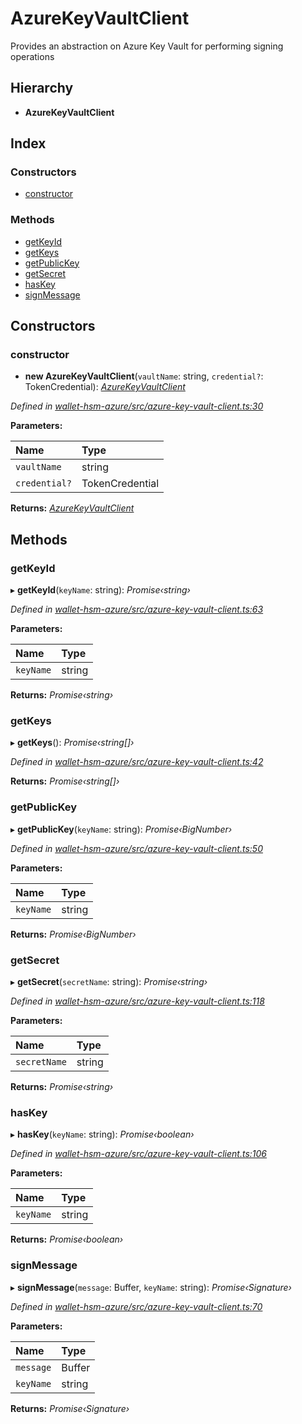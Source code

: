 # AzureKeyVaultClient

Provides an abstraction on Azure Key Vault for performing signing operations

## Hierarchy

* **AzureKeyVaultClient**

## Index

### Constructors

* [constructor]()

### Methods

* [getKeyId]()
* [getKeys]()
* [getPublicKey]()
* [getSecret]()
* [hasKey]()
* [signMessage]()

## Constructors

### constructor

+ **new AzureKeyVaultClient**\(`vaultName`: string, `credential?`: TokenCredential\): [_AzureKeyVaultClient_]()

_Defined in_ [_wallet-hsm-azure/src/azure-key-vault-client.ts:30_](https://github.com/celo-org/celo-monorepo/blob/master/packages/sdk/wallets/wallet-hsm-azure/src/azure-key-vault-client.ts#L30)

**Parameters:**

| Name | Type |
| :--- | :--- |
| `vaultName` | string |
| `credential?` | TokenCredential |

**Returns:** [_AzureKeyVaultClient_]()

## Methods

### getKeyId

▸ **getKeyId**\(`keyName`: string\): _Promise‹string›_

_Defined in_ [_wallet-hsm-azure/src/azure-key-vault-client.ts:63_](https://github.com/celo-org/celo-monorepo/blob/master/packages/sdk/wallets/wallet-hsm-azure/src/azure-key-vault-client.ts#L63)

**Parameters:**

| Name | Type |
| :--- | :--- |
| `keyName` | string |

**Returns:** _Promise‹string›_

### getKeys

▸ **getKeys**\(\): _Promise‹string\[\]›_

_Defined in_ [_wallet-hsm-azure/src/azure-key-vault-client.ts:42_](https://github.com/celo-org/celo-monorepo/blob/master/packages/sdk/wallets/wallet-hsm-azure/src/azure-key-vault-client.ts#L42)

**Returns:** _Promise‹string\[\]›_

### getPublicKey

▸ **getPublicKey**\(`keyName`: string\): _Promise‹BigNumber›_

_Defined in_ [_wallet-hsm-azure/src/azure-key-vault-client.ts:50_](https://github.com/celo-org/celo-monorepo/blob/master/packages/sdk/wallets/wallet-hsm-azure/src/azure-key-vault-client.ts#L50)

**Parameters:**

| Name | Type |
| :--- | :--- |
| `keyName` | string |

**Returns:** _Promise‹BigNumber›_

### getSecret

▸ **getSecret**\(`secretName`: string\): _Promise‹string›_

_Defined in_ [_wallet-hsm-azure/src/azure-key-vault-client.ts:118_](https://github.com/celo-org/celo-monorepo/blob/master/packages/sdk/wallets/wallet-hsm-azure/src/azure-key-vault-client.ts#L118)

**Parameters:**

| Name | Type |
| :--- | :--- |
| `secretName` | string |

**Returns:** _Promise‹string›_

### hasKey

▸ **hasKey**\(`keyName`: string\): _Promise‹boolean›_

_Defined in_ [_wallet-hsm-azure/src/azure-key-vault-client.ts:106_](https://github.com/celo-org/celo-monorepo/blob/master/packages/sdk/wallets/wallet-hsm-azure/src/azure-key-vault-client.ts#L106)

**Parameters:**

| Name | Type |
| :--- | :--- |
| `keyName` | string |

**Returns:** _Promise‹boolean›_

### signMessage

▸ **signMessage**\(`message`: Buffer, `keyName`: string\): _Promise‹Signature›_

_Defined in_ [_wallet-hsm-azure/src/azure-key-vault-client.ts:70_](https://github.com/celo-org/celo-monorepo/blob/master/packages/sdk/wallets/wallet-hsm-azure/src/azure-key-vault-client.ts#L70)

**Parameters:**

| Name | Type |
| :--- | :--- |
| `message` | Buffer |
| `keyName` | string |

**Returns:** _Promise‹Signature›_


